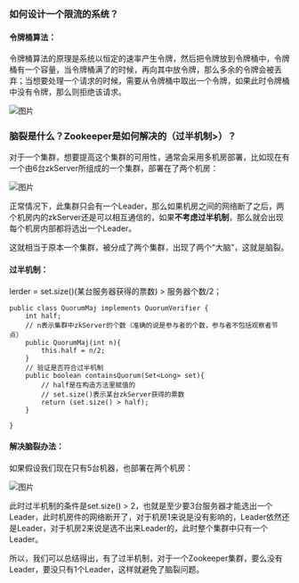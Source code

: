 ### 如何设计一个限流的系统？

#### 令牌桶算法：

令牌桶算法的原理是系统以恒定的速率产生令牌，然后把令牌放到令牌桶中，令牌桶有一个容量，当令牌桶满了的时候，再向其中放令牌，那么多余的令牌会被丢弃；当想要处理一个请求的时候，需要从令牌桶中取出一个令牌，如果此时令牌桶中没有令牌，那么则拒绝该请求。

![图片](https://uploader.shimo.im/f/j9YXRASwbjhLvawn.png!thumbnail)

### 脑裂是什么？Zookeeper是如何解决的（过半机制>）？

对于一个集群，想要提高这个集群的可用性，通常会采用多机房部署，比如现在有一个由6台zkServer所组成的一个集群，部署在了两个机房：

![图片](https://uploader.shimo.im/f/lE8ms2A9inh1Q9wN.png!thumbnail)

正常情况下，此集群只会有一个Leader，那么如果机房之间的网络断了之后，两个机房内的zkServer还是可以相互通信的，如果**不考虑过半机制**，那么就会出现每个机房内部都将选出一个Leader。

这就相当于原本一个集群，被分成了两个集群，出现了两个“大脑”，这就是脑裂。

#### 过半机制：

lerder = set.size()(某台服务器获得的票数) > 服务器个数/2；

```plain
public class QuorumMaj implements QuorumVerifier {
    int half;
    // n表示集群中zkServer的个数（准确的说是参与者的个数，参与者不包括观察者节点）
    public QuorumMaj(int n){
        this.half = n/2;
    }
    // 验证是否符合过半机制
    public boolean containsQuorum(Set<Long> set){
        // half是在构造方法里赋值的
        // set.size()表示某台zkServer获得的票数
        return (set.size() > half);
    }
    
}

```
#### 解决脑裂办法：

如果假设我们现在只有5台机器，也部署在两个机房：

![图片](https://uploader.shimo.im/f/1fpliTKck4QwaSVr.png!thumbnail)

此时过半机制的条件是set.size() > 2，也就是至少要3台服务器才能选出一个Leader，此时机房件的网络断开了，对于机房1来说是没有影响的，Leader依然还是Leader，对于机房2来说是选不出来Leader的，此时整个集群中只有一个Leader。

所以，我们可以总结得出，有了过半机制，对于一个Zookeeper集群，要么没有Leader，要没只有1个Leader，这样就避免了脑裂问题。



